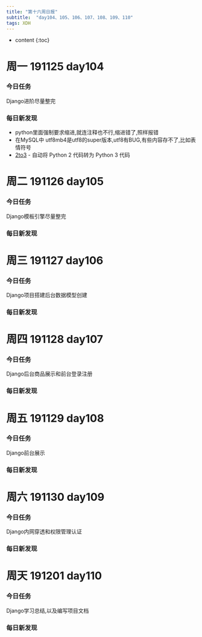 ```yaml
---  
title: "第十六周日报"   
subtitle:  "day104、105、106、107、108、109、110"   
tags: XDH    
---  
```





* content
{:toc}




# 周一 191125 day104 
### 今日任务
Django进阶尽量整完

### 每日新发现
- python里面强制要求缩进,就连注释也不行,缩进错了,照样报错
- 在MySQL中 utf8mb4是utf8的super版本,utf8有BUG,有些内容存不了,比如表情符号
- [2to3](https://docs.python.org/zh-cn/3.7/library/2to3.html) - 自动将 Python 2 代码转为 Python 3 代码
# 周二 191126 day105
### 今日任务
Django模板引擎尽量整完

### 每日新发现

# 周三 191127 day106
### 今日任务
Django项目搭建后台数据模型创建


### 每日新发现

# 周四 191128 day107
### 今日任务
Django后台商品展示和前台登录注册

### 每日新发现

# 周五 191129 day108
### 今日任务
Django前台展示

### 每日新发现

# 周六 191130 day109
### 今日任务
Django内网穿透和权限管理认证


### 每日新发现

# 周天 191201 day110
### 今日任务
Django学习总结,以及编写项目文档



### 每日新发现


